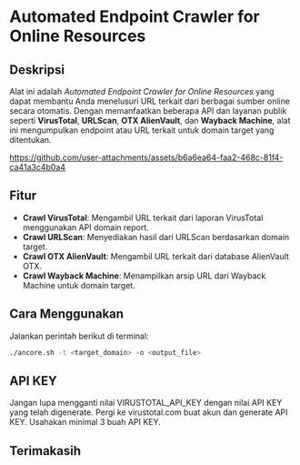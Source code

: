 # Automated Endpoint Crawler for Online Resources

## Deskripsi
Alat ini adalah *Automated Endpoint Crawler for Online Resources* yang dapat membantu Anda menelusuri URL terkait dari berbagai sumber online secara otomatis. Dengan memanfaatkan beberapa API dan layanan publik seperti **VirusTotal**, **URLScan**, **OTX AlienVault**, dan **Wayback Machine**, alat ini mengumpulkan endpoint atau URL terkait untuk domain target yang ditentukan.

https://github.com/user-attachments/assets/b6a6ea64-faa2-468c-81f4-ca41a3c4b0a4

## Fitur
- **Crawl VirusTotal**: Mengambil URL terkait dari laporan VirusTotal menggunakan API domain report.
- **Crawl URLScan**: Menyediakan hasil dari URLScan berdasarkan domain target.
- **Crawl OTX AlienVault**: Mengambil URL terkait dari database AlienVault OTX.
- **Crawl Wayback Machine**: Menampilkan arsip URL dari Wayback Machine untuk domain target.

## Cara Menggunakan
Jalankan perintah berikut di terminal:

```bash
./ancore.sh -t <target_domain> -o <output_file>
```

## API KEY
Jangan lupa mengganti nilai VIRUSTOTAL_API_KEY dengan nilai API KEY yang telah digenerate.
Pergi ke virustotal.com buat akun dan generate API KEY. Usahakan minimal 3 buah API KEY.


## Terimakasih
